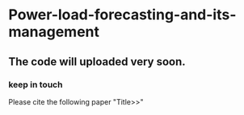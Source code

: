 # Power-load-forecasting-and-its-management






## The code will uploaded very soon.
### keep in touch





Please cite the following paper
"Title>>"
